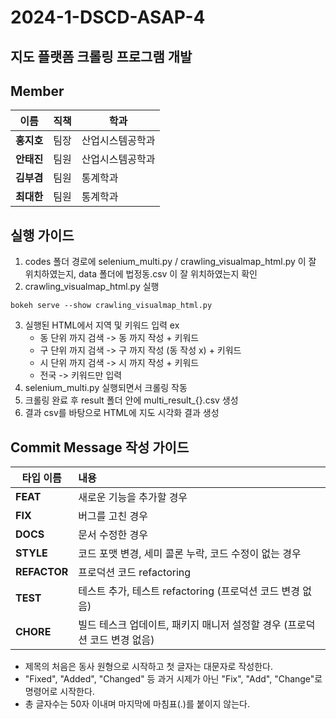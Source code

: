 # 2024-1-DSCD-ASAP-4
## 지도 플랫폼 크롤링 프로그램 개발

## Member

|이름|직책|학과|
|---------|--|---------|
|**홍지호**| 팀장 | 산업시스템공학과 |
|**안태진**| 팀원 | 산업시스템공학과 |
|**김부겸**| 팀원 | 통계학과 |
|**최대한**| 팀원 | 통계학과 |

## 실행 가이드

1. codes 폴더 경로에 selenium_multi.py / crawling_visualmap_html.py 이 잘 위치하였는지, data 폴더에 법정동.csv 이 잘 위치하였는지 확인
2. crawling_visualmap_html.py 실행
```
bokeh serve --show crawling_visualmap_html.py
```
3. 실행된 HTML에서 지역 및 키워드 입력
    ex
    - 동 단위 까지 검색 -> 동 까지 작성 + 키워드
    - 구 단위 까지 검색 -> 구 까지 작성 (동 작성 x) + 키워드
    - 시 단위 까지 검색 -> 시 까지 작성 + 키워드
    - 전국 -> 키워드만 입력
4. selenium_multi.py 실행되면서 크롤링 작동
5. 크롤링 완료 후 result 폴더 안에 multi_result_{}.csv 생성
6. 결과 csv를 바탕으로 HTML에 지도 시각화 결과 생성

## Commit Message 작성 가이드

|타입 이름|내용|
|---------|:-----------------------|
|**FEAT**| 새로운 기능을 추가할 경우 |
|**FIX**| 버그를 고친 경우 |
|**DOCS**| 문서 수정한 경우 |
|**STYLE**| 코드 포맷 변경, 세미 콜론 누락, 코드 수정이 없는 경우 |
|**REFACTOR**| 프로덕션 코드 refactoring |
|**TEST**| 테스트 추가, 테스트 refactoring (프로덕션 코드 변경 없음) |
|**CHORE**| 빌드 테스크 업데이트, 패키지 매니저 설정할 경우 (프로덕션 코드 변경 없음) |
- 제목의 처음은 동사 원형으로 시작하고 첫 글자는 대문자로 작성한다.
- "Fixed", "Added", "Changed" 등 과거 시제가 아닌 "Fix", "Add", "Change"로 명령어로 시작한다.
- 총 글자수는 50자 이내며 마지막에 마침표(.)를 붙이지 않는다.
